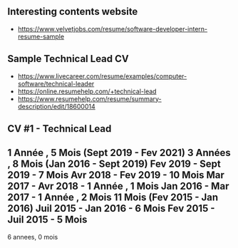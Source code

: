 
## Interesting contents website
- https://www.velvetjobs.com/resume/software-developer-intern-resume-sample

## Sample Technical Lead CV
- https://www.livecareer.com/resume/examples/computer-software/technical-leader
- https://online.resumehelp.com/+technical-lead
- https://www.resumehelp.com/resume/summary-description/edit/18600014

## CV #1 - Technical Lead
1 Année , 	5 Mois (Sept 2019 - Fev 2021)
3 Années , 	8 Mois (Jan 2016 - Sept 2019)
                                                        Fev 2019 - Sept 2019 -          7 Mois
                                                        Avr 2018 - Fev 2019 -           10 Mois
                                                        Mar 2017 - Avr 2018 - 1 Année , 1 Mois
                                                        Jan 2016 - Mar 2017 - 1 Année , 2 Mois
            11 Mois (Fev 2015 - Jan 2016)
                                                        Juil 2015 - Jan 2016 -          6 Mois
                                                        Fev 2015 - Juil 2015 -          5 Mois
--------------------
6 annees,   0 mois